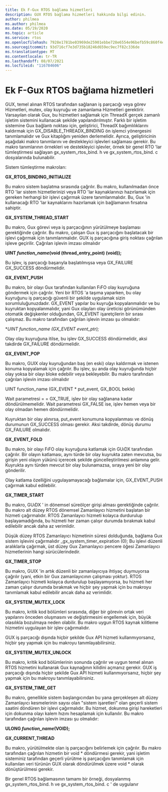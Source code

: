 ```yaml
---
title: Ek F-Gux RTOS bağlama hizmetleri
description: GUX RTOS bağlama hizmetleri hakkında bilgi edinin.
author: philmea
ms.author: philmea
ms.date: 05/19/2020
ms.topic: article
ms.service: rtos
ms.openlocfilehash: 7928e1781be03969de25901ebbe728e6554e96befb59c860f4ea53663c28932d
ms.sourcegitcommit: 93d716cf7e3d735b18246d659ec9ec7f82c336de
ms.translationtype: MT
ms.contentlocale: tr-TR
ms.lasthandoff: 08/07/2021
ms.locfileid: "116784606"
---
```

# <a name="appendix-f---guix-rtos-binding-services"></a>Ek F-Gux RTOS bağlama hizmetleri

GUX, temel alınan RTOS tarafından sağlanan iş parçacığı veya görev Hizmetleri, mutex, olay kuyruğu ve zamanlama Hizmetleri gerektirir. Varsayılan olarak Gux, bu hizmetleri sağlamak için ThreadX gerçek zamanlı işletim sistemini kullanacak şekilde yapılandırılmıştır. Farklı bir işletim sistemine Gux bağlantı noktası için, geliştirici, ThreadX bağımlılıklarını kaldırmak için GX_DISABLE_THREADX_BINDING ön işlemci yönergesini tanımlamalıdır ve Gux kitaplığını yeniden derlemelidir. Ayrıca, geliştiricinin aşağıdaki makro tanımlarını ve destekleyici işlevleri sağlaması gerekir. Bu makro tanımlarının örnekleri ve destekleyici işlevler, örnek bir genel RTO 'lar tümleştirmesi sağlayan gx_system_rtos_bind. h ve gx_system_rtos_bind. c dosyalarında bulunabilir.

Sistem tümleştirme makroları:

**GX_RTOS_BINDING_INITIALIZE**

Bu makro sistem başlatma sırasında çağrılır. Bu makro, kullanılmadan önce RTO 'lar sistem hizmetlerinizi veya RTO 'lar kaynaklarınızı hazırlamak için gereken herhangi bir işlevi çağırmak üzere tanımlanmalıdır. Bu, Gux 'in kullanacağı RTO 'lar kaynaklarını hazırlamak için bağlamanın fırsatına sahiptir.

**GX_SYSTEM_THREAD_START**

Bu makro, Gux görevi veya iş parçacığının yürütülmeye başlaması gerektiğinde çağrılır. Bu makro, çalışan Gux iş parçacığını başlatacak bir işlevi çağırmak için tanımlanmalıdır. GUX iş parçacığına giriş noktası çağrılan işleve geçirilir. Çağrılan işlevin imzası olmalıdır

**UINT *function_name*(void (thread_entry_point) (void));**

Bu işlev, iş parçacığı başarıyla başlatılmışsa veya GX_FAILURE GX_SUCCESS döndürmelidir.

**GX_EVENT_PUSH**

Bu makro, bir olayı Gux tarafından kullanılan FıFO olay kuyruğuna göndermek için çağrılır. Yeni bir RTOS 'a taşıma yaparken, bu olay kuyruğunu iş parçacığı güvenli bir şekilde uygulamak sizin sorumluluğunuzdadır. GX_EVENT yapılar bu kuyruğa kopyalanmalıdır ve bu kuyruktan kopyalanmalıdır, yani Gux olayları olay üreticisi görünümünden otomatik değişkenler olduğundan, GX_EVENT işaretçilerin bir sırası çalışmaz. Bu makro tarafından çağrılan işlevin imzası şu olmalıdır:

**UINT *function_name* (GX_EVENT *event_ptr);**

Olay olay kuyruğuna itilse, bu işlev GX_SUCCESS döndürmelidir, aksi takdirde GX_FAILURE döndürmelidir.

**GX_EVENT_POP**

Bu makro, GUIX olay kuyruğundan baş (en eski) olayı kaldırmak ve istenen konuma kopyalamak için çağrılır. Bu işlev, şu anda olay kuyruğunda hiçbir olay yoksa bir olayı bloke edebilir veya bekleyebilir. Bu makro tarafından çağrılan işlevin imzası olmalıdır

UINT function_name (GX_EVENT * put_event, GX_BOOL bekle)

Wait parametresi = = GX_TRUE, işlev bir olay sağlanana kadar döndürülmemelidir. Wait parametresi GX_FALSE ise, işlev hemen veya bir olay olmadan hemen döndürmelidir.

Kuyruktan bir olay alınırsa, put_event konumuna kopyalanması ve dönüş durumunun GX_SUCCESS olması gerekir. Aksi takdirde, dönüş durumu GX_FAILURE olmalıdır.

**GX_EVENT_FOLD**

Bu makro, bir olayı FıFO olay kuyruğuna katlamak için GUıDX tarafından çağrılır. Bir olayın katlaması, aynı türde bir olay kuyrukta zaten mevcutsa, bu girişin yeni olayın yükünü içerecek şekilde güncelleştirilmesi anlamına gelir. Kuyrukta aynı türden mevcut bir olay bulunamazsa, sıraya yeni bir olay gönderilir. 

Olay katlama özelliğini uygulayamayacağı bağlamalar için, GX_EVENT_PUSH çağırmak kabul edilebilir.

**GX_TIMER_START**

Bu makro, GUıDX ' in dönemsel süreölçer girişi alması gerektiğinde çağrılır. Bu makro alt düzey RTOS dönemsel Zamanlayıcı hizmetini başlatan bir hizmeti çağırmalıdır. RTOS Zamanlayıcı hizmeti kolayca durdurulup başlayamadığında, bu hizmeti her zaman çalışır durumda bırakmak kabul edilebilir ancak daha az verimlidir.

Düşük düzey RTOS Zamanlayıcı hizmetinin süresi dolduğunda, bağlama Gux sistem işlevini çağırmalıdır _gx_system_timer_expiration (0); Bu işlevi düzenli aralıklarla çağırmak, üst düzey Gux Zamanlayıcı pencere öğesi Zamanlayıcı hizmetlerinin hangi sürücülerindedir.

**GX_TIMER_STOP**

Bu makro, GUIX 'in artık düzenli bir zamanlayıcıya ihtiyaç duymuyorsa çağrılır (yani, etkin bir Gux zamanlayıcının çalışması yoktur). RTOS Zamanlayıcı hizmeti kolayca durdurulup başlayamıyorsa, bu hizmeti her zaman çalışır durumda bırakmak ve hiçbir şey yapmak için bu makroyu tanımlamak kabul edilebilir ancak daha az verimlidir.

**GX_SYSTEM_MUTEX_LOCK**

Bu makro, kritik kod bölümleri sırasında, diğer bir görevin ortak veri yapılarını önceden oluşmasını ve değiştirmesini engellemek için, büyük olasılıkla bozulmaya neden olabilir. Bu makro uygun RTOS kaynak kilitleme hizmetini uygulayan bir işlev çağırmalıdır.

GUX iş parçacığı dışında hiçbir şekilde Gux API hizmeti kullanmıyorsanız, hiçbir şey yapmak için bu makroyu tanımlayabilirsiniz.

**GX_SYSTEM_MUTEX_UNLOCK**

Bu makro, kritik kod bölümlerinin sonunda çağrılır ve uygun temel alınan RTOS hizmetini kullanarak Gux kaynağının kilidini açmanız gerekir. GUX iş parçacığı dışında hiçbir şekilde Gux API hizmeti kullanmıyorsanız, hiçbir şey yapmak için bu makroyu tanımlayabilirsiniz.

**GX_SYSTEM_TIME_GET**

Bu makro, genellikle sistem başlangıcından bu yana gerçekleşen alt düzey Zamanlayıcı kesmelerinin sayısı olan "sistem işaretleri" olan geçerli sistem saatini döndüren bir işlevi çağırmalıdır. Bu hizmet, dokunma girişi hareketleri için dokunma olayı kalem hızını hesaplamak için kullanılır. Bu makro tarafından çağrılan işlevin imzası şu olmalıdır:

**ULONG *function_name*(VOID);**

**GX_CURRENT_THREAD**

Bu makro, yürütülmekte olan iş parçacığını belirlemek için çağrılır. Bu makro tarafından çağrılan hizmetin bir void * döndürmesi gerekir, yani işletim sisteminiz tarafından geçerli yürütme iş parçacığını tanımlamak için kullanılan veri türünün GUX olarak döndürülmek üzere void * olarak dönüştürülmesi gerekir.

Bir genel RTOS bağlamasının tamamı bir örneği, dosyalanmış gx_system_rtos_bind. h ve gx_system_rtos_bind. c ' de uygulanır